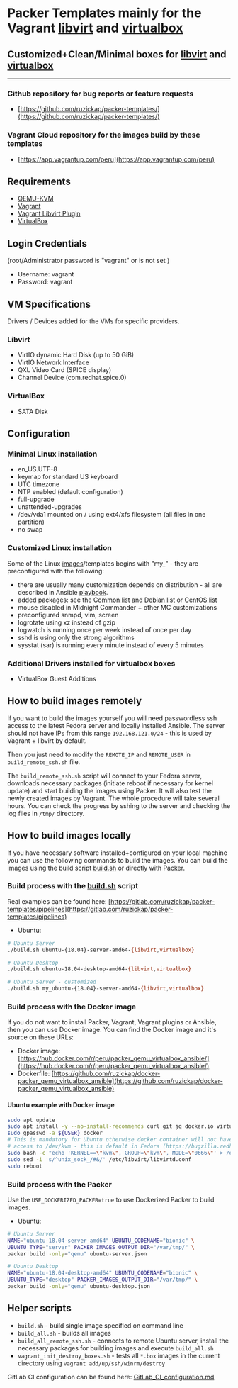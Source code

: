 # Packer Templates mainly for the Vagrant [libvirt][libvirt] and [virtualbox][virtualbox]

## Customized+Clean/Minimal boxes for [libvirt][libvirt] and [virtualbox][virtualbox]

[libvirt]: https://github.com/vagrant-libvirt/vagrant-libvirt
[virtualbox]: https://www.vagrantup.com/docs/virtualbox/

---

### Github repository for bug reports or feature requests

* [https://github.com/ruzickap/packer-templates/](https://github.com/ruzickap/packer-templates/)

### Vagrant Cloud repository for the images build by these templates

* [https://app.vagrantup.com/peru](https://app.vagrantup.com/peru)

## Requirements

* [QEMU-KVM](https://en.wikibooks.org/wiki/QEMU/Installing_QEMU)
* [Vagrant](https://www.vagrantup.com/downloads.html)
* [Vagrant Libvirt Plugin](https://github.com/pradels/vagrant-libvirt#installation)
* [VirtualBox](https://www.virtualbox.org/)

## Login Credentials

(root/Administrator password is "vagrant" or is not set )

* Username: vagrant
* Password: vagrant

## VM Specifications

Drivers / Devices added for the VMs for specific providers.

### Libvirt

* VirtIO dynamic Hard Disk (up to 50 GiB)
* VirtIO Network Interface
* QXL Video Card (SPICE display)
* Channel Device (com.redhat.spice.0)

### VirtualBox

* SATA Disk

## Configuration

### Minimal Linux installation

* en_US.UTF-8
* keymap for standard US keyboard
* UTC timezone
* NTP enabled (default configuration)
* full-upgrade
* unattended-upgrades
* /dev/vda1 mounted on / using ext4/xfs filesystem (all files in one partition)
* no swap

### Customized Linux installation

Some of the Linux [images](https://app.vagrantup.com/boxes/search?utf8=%E2%9C%93&sort=downloads&provider=&q=peru/my)/templates
begins with "my_" - they are preconfigured with the following:

* there are usually many customization depends on distribution - all are
  described in Ansible [playbook](https://github.com/ruzickap/packer-templates/tree/master/ansible).
* added packages: see the [Common list](https://github.com/ruzickap/ansible-role-my_common_defaults/blob/master/vars/main.yml)
  and [Debian list](https://github.com/ruzickap/ansible-role-my_common_defaults/blob/master/vars/Debian.yml)
  or [CentOS list](https://github.com/ruzickap/ansible-role-my_common_defaults/blob/master/vars/RedHat.yml)
* mouse disabled in Midnight Commander + other MC customizations
* preconfigured snmpd, vim, screen
* logrotate using xz instead of gzip
* logwatch is running once per week instead of once per day
* sshd is using only the strong algorithms
* sysstat (sar) is running every minute instead of every 5 minutes

### Additional Drivers installed for virtualbox boxes

* VirtualBox Guest Additions

## How to build images remotely

If you want to build the images yourself you will need passwordless ssh access
to the latest Fedora server and locally installed Ansible. The server should
not have IPs from this range `192.168.121.0/24` - this is
used by Vagrant + libvirt by default.

Then you just need to modify the `REMOTE_IP` and `REMOTE_USER`
in `build_remote_ssh.sh` file.

The `build_remote_ssh.sh` script will connect to your Fedora server, downloads
necessary packages (initiate reboot if necessary for kernel update) and start
building the images using Packer.
It will also test the newly created images by Vagrant.
The whole procedure will take several hours.
You can check the progress by sshing to the server and checking the log files
in `/tmp/` directory.

## How to build images locally

If you have necessary software installed+configured on your local machine you
can use the following commands to build the images.
You can build the images using the build script [build.sh](build.sh) or directly
with Packer.

### Build process with the [build.sh](build.sh) script

Real examples can be found here: [https://gitlab.com/ruzickap/packer-templates/pipelines](https://gitlab.com/ruzickap/packer-templates/pipelines)

* Ubuntu:

```bash
# Ubuntu Server
./build.sh ubuntu-{18.04}-server-amd64-{libvirt,virtualbox}

# Ubuntu Desktop
./build.sh ubuntu-18.04-desktop-amd64-{libvirt,virtualbox}

# Ubuntu Server - customized
./build.sh my_ubuntu-{18.04}-server-amd64-{libvirt,virtualbox}
```

### Build process with the Docker image

If you do not want to install Packer, Vagrant, Vagrant plugins or Ansible,
then you can use Docker image.
You can find the Docker image and it's source on these URLs:

* Docker image: [https://hub.docker.com/r/peru/packer_qemu_virtualbox_ansible/](https://hub.docker.com/r/peru/packer_qemu_virtualbox_ansible/)
* Dockerfile: [https://github.com/ruzickap/docker-packer_qemu_virtualbox_ansible](https://github.com/ruzickap/docker-packer_qemu_virtualbox_ansible)

#### Ubuntu example with Docker image

```bash
sudo apt update
sudo apt install -y --no-install-recommends curl git jq docker.io virtualbox
sudo gpasswd -a ${USER} docker
# This is mandatory for Ubuntu otherwise docker container will not have
# access to /dev/kvm - this is default in Fedora (https://bugzilla.redhat.com/show_bug.cgi?id=993491)
sudo bash -c "echo 'KERNEL==\"kvm\", GROUP=\"kvm\", MODE=\"0666\"' > /etc/udev/rules.d/60-qemu-system-common.rules"
sudo sed -i 's/^unix_sock_/#&/' /etc/libvirt/libvirtd.conf
sudo reboot
```

### Build process with the Packer

Use the `USE_DOCKERIZED_PACKER=true` to use Dockerized Packer to build images.

* Ubuntu:

```bash
# Ubuntu Server
NAME="ubuntu-18.04-server-amd64" UBUNTU_CODENAME="bionic" \
UBUNTU_TYPE="server" PACKER_IMAGES_OUTPUT_DIR="/var/tmp/" \
packer build -only="qemu" ubuntu-server.json

# Ubuntu Desktop
NAME="ubuntu-18.04-desktop-amd64" UBUNTU_CODENAME="bionic" \
UBUNTU_TYPE="desktop" PACKER_IMAGES_OUTPUT_DIR="/var/tmp/" \
packer build -only="qemu" ubuntu-desktop.json
```

## Helper scripts

* `build.sh` - build single image specified on command line
* `build_all.sh` - builds all images
* `build_all_remote_ssh.sh` - connects to remote Ubuntu server, install
  the necessary packages for building images and execute `build_all.sh`
* `vagrant_init_destroy_boxes.sh` - tests all `*.box` images in the current
  directory using `vagrant add/up/ssh/winrm/destroy`

GitLab CI configuration can be found here: [GitLab_CI_configuration.md](GitLab_CI_configuration.md)
